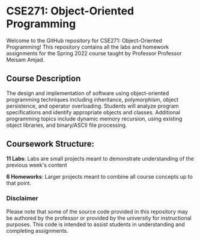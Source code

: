 # CSE271: Object-Oriented Programming
Welcome to the GitHub repository for CSE271: Object-Oriented Programming! This repository contains all the labs and homework assignments for the Spring 2022 course taught by Professor Professor Meisam Amjad.

## Course Description
The design and implementation of software using object-oriented programming techniques including inheritance, polymorphism, object persistence, and operator overloading. Students will analyze program specifications and identify appropriate objects and classes. Additional programming topics include dynamic memory recursion, using existing object libraries, and binary/ASCII file processing.

## Coursework Structure:

**11 Labs**: Labs are small projects meant to demonstrate understanding of the previous week's content

**6 Homeworks**: Larger projects meant to combine all course concepts up to that point.

### Disclaimer

Please note that some of the source code provided in this repository may be authored by the professor or provided by the university for instructional purposes. This code is intended to assist students in understanding and completing assignments.
